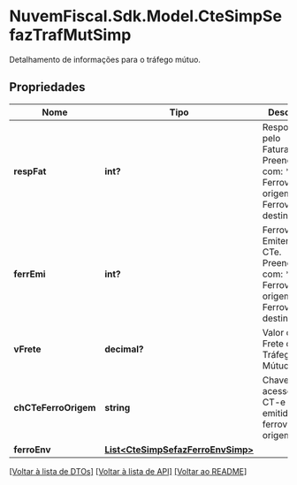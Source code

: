 # NuvemFiscal.Sdk.Model.CteSimpSefazTrafMutSimp
Detalhamento de informações para o tráfego mútuo.

## Propriedades

Nome | Tipo | Descrição | Comentários
------------ | ------------- | ------------- | -------------
**respFat** | **int?** | Responsável pelo Faturamento.  Preencher com:  * 1 - Ferrovia de origem  * 2 - Ferrovia de destino | 
**ferrEmi** | **int?** | Ferrovia Emitente do CTe.  Preencher com:  * 1 - Ferrovia de origem  * 2 - Ferrovia de destino | 
**vFrete** | **decimal?** | Valor do Frete do Tráfego Mútuo. | 
**chCTeFerroOrigem** | **string** | Chave de acesso do CT-e emitido pelo ferrovia de origem. | [optional] 
**ferroEnv** | [**List&lt;CteSimpSefazFerroEnvSimp&gt;**](CteSimpSefazFerroEnvSimp.md) |  | [optional] 

[[Voltar à lista de DTOs]](../README.md#documentation-for-models) [[Voltar à lista de API]](../README.md#documentation-for-api-endpoints) [[Voltar ao README]](../README.md)

